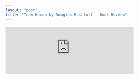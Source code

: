 ```yaml
---
layout: "post"
title: "Team Human by Douglas Rushkoff - Book Review"
---
```




<!--more-->

<!--
![](https://i.imgur.com/u1m1ki0.png)
-->

<iframe src="https://social.librem.one/@alexesc/102570649378138155/embed" class="mastodon-embed" style="max-width: 100%; border: 0" width="400" allowfullscreen="allowfullscreen"></iframe><script src="https://social.librem.one/embed.js" async="async"></script>